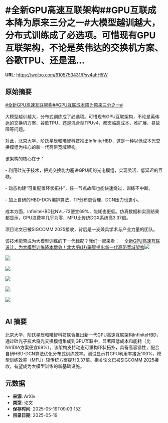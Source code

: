 # #全新GPU高速互联架构##GPU互联成本降为原来三分之一#大模型越训越大，分布式训练成了必选项。可惜现有GPU互联架构，不论是英伟达的交换机方案、谷歌TPU、还是混...

**URL**: https://weibo.com/6105753431/Psy4ahH5W

## 原始摘要

<a href="https://m.weibo.cn/search?containerid=231522type%3D1%26t%3D10%26q%3D%23%E5%85%A8%E6%96%B0GPU%E9%AB%98%E9%80%9F%E4%BA%92%E8%81%94%E6%9E%B6%E6%9E%84%23&amp;extparam=%23%E5%85%A8%E6%96%B0GPU%E9%AB%98%E9%80%9F%E4%BA%92%E8%81%94%E6%9E%B6%E6%9E%84%23" data-hide=""><span class="surl-text">#全新GPU高速互联架构#</span></a><a href="https://m.weibo.cn/search?containerid=231522type%3D1%26t%3D10%26q%3D%23GPU%E4%BA%92%E8%81%94%E6%88%90%E6%9C%AC%E9%99%8D%E4%B8%BA%E5%8E%9F%E6%9D%A5%E4%B8%89%E5%88%86%E4%B9%8B%E4%B8%80%23&amp;extparam=%23GPU%E4%BA%92%E8%81%94%E6%88%90%E6%9C%AC%E9%99%8D%E4%B8%BA%E5%8E%9F%E6%9D%A5%E4%B8%89%E5%88%86%E4%B9%8B%E4%B8%80%23" data-hide=""><span class="surl-text">#GPU互联成本降为原来三分之一#</span></a><br><br>大模型越训越大，分布式训练成了必选项。可惜现有GPU互联架构，不论是英伟达的交换机方案、谷歌TPU、还是混合型TPUv4，都面临高成本、难扩展、易故障等问题。<br><br>对此，北京大学、阶跃星辰和曦智科技推出InfiniteHBD，这是一种以低成本光交换模组为核心的新一代高带宽域架构。<br><br>该架构的核心在于：<br><br>- 利用硅光子技术，把光交换能力塞进GPU间的光电模组，实现灵活、低延迟的互联。<br><br>- 动态构建“可重配置环状拓扑”，任一节点故障也能快速绕过，训练不中断。<br><br>- 加上自研的HBD-DCN编排算法，TP分布更合理，DCN压力也更小。<br><br>成本方面，InfiniteHBD比NVL-72便宜69%，能耗也更低。仿真数据和实测结果都显示，GPU浪费率几乎为零，MFU比传统DGX系统高3.37倍。<br><br>项目论文已被SIGCOMM 2025接收，背后是一支兼具学术与产业力量的团队。<br><br>该技术能否成为大模型训练的下一代标配？我们一起来看：<a href="https://weibo.cn/sinaurl?u=https%3A%2F%2Fmp.weixin.qq.com%2Fs%2FNF9hVDEanbvIEuansGDbiQ" data-hide=""><span class="url-icon"><img style="width: 1rem;height: 1rem" src="https://h5.sinaimg.cn/upload/2015/09/25/3/timeline_card_small_web_default.png" referrerpolicy="no-referrer"></span><span class="surl-text">全新GPU高速互联设计，为大模型训练降本增效！北大/阶跃/曦智提出新一代高带宽域架构</span></a><img style="" src="https://tvax2.sinaimg.cn/large/006Fd7o3gy1i1kugkgqomj30zk0cgaem.jpg" referrerpolicy="no-referrer"><br><br><img style="" src="https://tvax1.sinaimg.cn/large/006Fd7o3gy1i1kugklqpsj30ze0k0qb7.jpg" referrerpolicy="no-referrer"><br><br><img style="" src="https://tvax4.sinaimg.cn/large/006Fd7o3gy1i1kugkhqakj30zk0heaip.jpg" referrerpolicy="no-referrer"><br><br><img style="" src="https://tvax2.sinaimg.cn/large/006Fd7o3gy1i1kugkkgn4j30zk0jb7g0.jpg" referrerpolicy="no-referrer"><br><br><img style="" src="https://tvax4.sinaimg.cn/large/006Fd7o3gy1i1kugjvbr7j30zk0acqd6.jpg" referrerpolicy="no-referrer"><br><br><img style="" src="https://tvax1.sinaimg.cn/large/006Fd7o3gy1i1kugktg40j30zk0hdtng.jpg" referrerpolicy="no-referrer"><br><br>

## AI 摘要

北京大学、阶跃星辰和曦智科技联合推出新一代GPU高速互联架构InfiniteHBD，通过硅光子技术将光交换模组集成到GPU互联中，显著降低成本和能耗（比NVIDIA方案便宜69%）。该架构支持动态可重构环状拓扑，具备高容错性，配合自研HBD-DCN算法优化分布式训练效率。测试显示其GPU利用率接近100%，模型训练效率（MFU）较传统方案提升3.37倍。相关论文已被SIGCOMM 2025接收，有望成为大模型训练的新基础设施。

## 元数据

- **来源**: ArXiv
- **类型**: 论文
- **保存时间**: 2025-05-19T09:03:15Z
- **目录日期**: 2025-05-19
